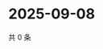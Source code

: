 # 2025-09-08

共 0 条

<!-- BEGIN ZHIHUVIDEO -->
<!-- 最后更新时间 Mon Sep 08 2025 19:09:31 GMT+0800 (China Standard Time) -->

<!-- END ZHIHUVIDEO -->
